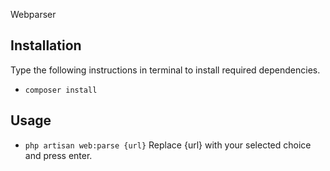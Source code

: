 Webparser

## Installation

Type the following instructions in terminal to install required dependencies.

- `composer install`

## Usage

- `php artisan web:parse {url}`
Replace {url} with your selected choice and press enter.
